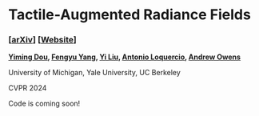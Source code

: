 # Tactile-Augmented Radiance Fields

### [[arXiv]()] [[Website](https://dou-yiming.github.io/TaRF/)]

**[Yiming Dou](https://dou-yiming.github.io/), [Fengyu Yang](https://fredfyyang.github.io/), [Yi Liu](), [Antonio Loquercio](https://antonilo.github.io/), [Andrew Owens](https://andrewowens.com/)**

University of Michigan, Yale University, UC Berkeley

CVPR 2024

Code is coming soon!
